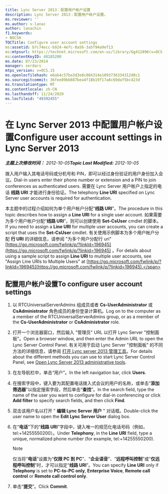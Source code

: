 ```yaml
---
title: Lync Server 2013：配置用户帐户设置
description: Lync Server 2013：配置用户帐户设置。
ms.reviewer: ''
ms.author: v-lanac
author: lanachin
f1.keywords:
- NOCSH
TOCTitle: Configure user account settings
ms:assetid: b7c74ecc-b924-4efc-8a56-3a5f94a9ef13
ms:mtpsurl: https://technet.microsoft.com/en-us/library/Gg412896(v=OCS.15)
ms:contentKeyID: 48185200
ms.date: 07/23/2014
manager: serdars
mtps_version: v=OCS.15
ms.openlocfilehash: e6ab4c57ba3d3e8c084314e1093736334312d0c1
ms.sourcegitcommit: 36fee89bb887bea4f18b19f17a8c69daf5bc423d
ms.translationtype: MT
ms.contentlocale: zh-CN
ms.lasthandoff: 11/24/2020
ms.locfileid: "49392455"
---
```

# <a name="configure-user-account-settings-in-lync-server-2013"></a><span data-ttu-id="1fcef-103">在 Lync Server 2013 中配置用户帐户设置</span><span class="sxs-lookup"><span data-stu-id="1fcef-103">Configure user account settings in Lync Server 2013</span></span>

<div data-xmlns="http://www.w3.org/1999/xhtml">

<div class="topic" data-xmlns="http://www.w3.org/1999/xhtml" data-msxsl="urn:schemas-microsoft-com:xslt" data-cs="https://msdn.microsoft.com/">

<div data-asp="https://msdn2.microsoft.com/asp">



</div>

<div id="mainSection">

<div id="mainBody"><span data-ttu-id="1fcef-104">

<span> </span></span><span class="sxs-lookup"><span data-stu-id="1fcef-104">

<span> </span></span></span>

<span data-ttu-id="1fcef-105">_**主题上次修改时间：** 2012-10-05_</span><span class="sxs-lookup"><span data-stu-id="1fcef-105">_**Topic Last Modified:** 2012-10-05_</span></span>

<span data-ttu-id="1fcef-106">拨入用户输入其电话号码或分机号和 PIN，即可以经过身份验证的用户身份加入会议。</span><span class="sxs-lookup"><span data-stu-id="1fcef-106">Dial-in users enter their phone number or extension and a PIN to join conferences as authenticated users.</span></span> <span data-ttu-id="1fcef-107">需要在 Lync Server 用户帐户上指定的电话 **线路 URI** 才能进行身份验证。</span><span class="sxs-lookup"><span data-stu-id="1fcef-107">The telephony **Line URI** specified on Lync Server user accounts is required for authentication.</span></span>

<span data-ttu-id="1fcef-108">本主题中的过程介绍如何为单个用户帐户分配“**线路 URI**”。</span><span class="sxs-lookup"><span data-stu-id="1fcef-108">The procedure in this topic describes how to assign a **Line URI** for a single user account.</span></span> <span data-ttu-id="1fcef-109">如果需要为多个用户帐户分配“**线路 URI**”，则可以创建使用 **Set-CsUser** cmdlet 的脚本。</span><span class="sxs-lookup"><span data-stu-id="1fcef-109">If you need to assign a **Line URI** for multiple user accounts, you can create a script that uses the **Set-CsUser** cmdlet.</span></span> <span data-ttu-id="1fcef-110">有关使用示例脚本为多个用户帐户分配 **行 URI** 的详细信息，请参阅 "为多个用户分配行 uri" [https://go.microsoft.com/fwlink/p/?linkId=196945](https://go.microsoft.com/fwlink/p/?linkid=196945) 。</span><span class="sxs-lookup"><span data-stu-id="1fcef-110">For details about using a sample script to assign **Line URI** to multiple user accounts, see "Assign Line URIs to Multiple Users" at [https://go.microsoft.com/fwlink/p/?linkId=196945](https://go.microsoft.com/fwlink/p/?linkid=196945).</span></span>

<div>

## <a name="to-configure-user-account-settings"></a><span data-ttu-id="1fcef-111">配置用户帐户设置</span><span class="sxs-lookup"><span data-stu-id="1fcef-111">To configure user account settings</span></span>

1.  <span data-ttu-id="1fcef-112">以 RTCUniversalServerAdmins 组成员或者 **Cs-UserAdministrator** 或 **CsAdministrator** 角色成员的身份登录计算机。</span><span class="sxs-lookup"><span data-stu-id="1fcef-112">Log on to the computer as a member of the RTCUniversalServerAdmins group, or as a member of the **Cs-UserAdministrator** or **CsAdministrator** role.</span></span>

2.  <span data-ttu-id="1fcef-113">打开一个浏览器窗口，然后输入 "管理员" URL 以打开 Lync Server "控制面板"。</span><span class="sxs-lookup"><span data-stu-id="1fcef-113">Open a browser window, and then enter the Admin URL to open the Lync Server Control Panel.</span></span> <span data-ttu-id="1fcef-114">有关可用于启动 Lync Server "控制面板" 的不同方法的详细信息，请参阅 [打开 Lync server 2013 管理工具](lync-server-2013-open-lync-server-administrative-tools.md)。</span><span class="sxs-lookup"><span data-stu-id="1fcef-114">For details about the different methods you can use to start Lync Server Control Panel, see [Open Lync Server 2013 administrative tools](lync-server-2013-open-lync-server-administrative-tools.md).</span></span>

3.  <span data-ttu-id="1fcef-115">在左导航栏中，单击“用户”。</span><span class="sxs-lookup"><span data-stu-id="1fcef-115">In the left navigation bar, click **Users**.</span></span>

4.  <span data-ttu-id="1fcef-116">在搜索字段中，键入要为其配置电话拨入式会议的用户的名称，或单击“**添加筛选器**”以指定搜索字段，然后单击“**查找**”。</span><span class="sxs-lookup"><span data-stu-id="1fcef-116">In the search field, type the name of the user you want to configure for dial-in conferencing or click **Add filter** to specify search fields, and then click **Find**.</span></span>

5.  <span data-ttu-id="1fcef-117">双击该用户名以打开 " **编辑 Lync Server 用户** " 对话框。</span><span class="sxs-lookup"><span data-stu-id="1fcef-117">Double-click the user name to open the **Edit Lync Server User** dialog box.</span></span>

6.  <span data-ttu-id="1fcef-118">在“**电话**”下的“**线路 URI**”字段中，键入唯一的规范化电话号码（例如，tel:+14255550200）。</span><span class="sxs-lookup"><span data-stu-id="1fcef-118">Under **Telephony**, in the **Line URI** field, type a unique, normalized phone number (for example, tel:+14255550200).</span></span>
    
    <div>
    

    > [!NOTE]  
    > <span data-ttu-id="1fcef-119">仅当将“<STRONG>电话</STRONG>”设置为“<STRONG>仅限 PC 到 PC</STRONG>”、“<STRONG>企业语音</STRONG>”、“<STRONG>远程呼叫控制</STRONG>”或“<STRONG>仅远程呼叫控制</STRONG>”时，才可以指定“<STRONG>线路 URI</STRONG>”。</span><span class="sxs-lookup"><span data-stu-id="1fcef-119">You can specify <STRONG>Line URI</STRONG> only if <STRONG>Telephony</STRONG> is set to <STRONG>PC-to-PC only</STRONG>, <STRONG>Enterprise Voice</STRONG>, <STRONG>Remote call control</STRONG> or <STRONG>Remote call control only</STRONG>.</span></span>

    
    </div>

7.  <span data-ttu-id="1fcef-120">单击“**提交**”。</span><span class="sxs-lookup"><span data-stu-id="1fcef-120">Click **Commit**.</span></span>

<span data-ttu-id="1fcef-121"></div>

</div>

<span> </span>

</div>

</div>

</span><span class="sxs-lookup"><span data-stu-id="1fcef-121"></div>

</div>

<span> </span>

</div>

</div>

</span></span></div>

